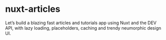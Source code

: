 # nuxt-articles
Let’s build a blazing fast articles and tutorials app using Nuxt and the DEV API, with lazy loading, placeholders, caching and trendy neumorphic design UI.
